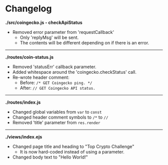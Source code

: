 # Changelog

**./src/coingecko.js - checkApiStatus**
* Removed error parameter from 'requestCallback'
	* Only 'replyMsg' will be sent.
	* The contents will be different depending on if there is an error.

---

**./routes/coin-status.js**
* Removed 'statusErr' callback parameter.
* Added whitespace around the 'coingecko.checkStatus' call.
* Re-wrote header comment:
	* Before: `/* GET Coingecko ping. */`
	* After: `// GET Coingecko API status.`

---

**./routes/index.js**
* Changed global variables from `var` to `const`
* Changed header comment symbols to `/*` to `//`
* Removed 'title' parameter from `res.render`

---

**./views/index.ejs**
* Changed page title and heading to "Top Crypto Challenge"
	* It is now hard-coded instead of using a parameter.
* Changed body text to "Hello World!"
